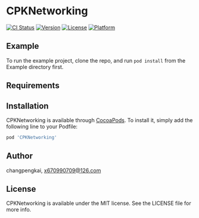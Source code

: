 # CPKNetworking

[![CI Status](https://img.shields.io/travis/changpengkai/CPKNetworking.svg?style=flat)](https://travis-ci.org/changpengkai/CPKNetworking)
[![Version](https://img.shields.io/cocoapods/v/CPKNetworking.svg?style=flat)](https://cocoapods.org/pods/CPKNetworking)
[![License](https://img.shields.io/cocoapods/l/CPKNetworking.svg?style=flat)](https://cocoapods.org/pods/CPKNetworking)
[![Platform](https://img.shields.io/cocoapods/p/CPKNetworking.svg?style=flat)](https://cocoapods.org/pods/CPKNetworking)

## Example

To run the example project, clone the repo, and run `pod install` from the Example directory first.

## Requirements

## Installation

CPKNetworking is available through [CocoaPods](https://cocoapods.org). To install
it, simply add the following line to your Podfile:

```ruby
pod 'CPKNetworking'
```

## Author

changpengkai, x670990709@126.com

## License

CPKNetworking is available under the MIT license. See the LICENSE file for more info.
